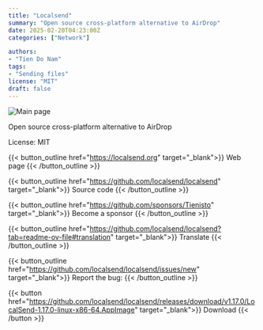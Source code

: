 ```yaml
---
title: "Localsend"
summary: "Open source cross-platform alternative to AirDrop"
date: 2025-02-20T04:23:00Z
categories: ["Network"]

authors:
- "Tien Do Nam"
tags: 
- "Sending files"
license: "MIT"
draft: false
---
```


![Main page](https://localsend.org/img/screenshot-pc.webp)

Open source cross-platform alternative to AirDrop

License: MIT

{{< button_outline href="<https://localsend.org>" target="_blank">}}
Web page
{{< /button_outline >}}  

{{< button_outline href="<https://github.com/localsend/localsend>" target="_blank">}}
Source code
{{< /button_outline >}}  


{{< button_outline href="<https://github.com/sponsors/Tienisto>" target="_blank">}}
Become a sponsor
{{< /button_outline >}}  


{{< button_outline href="<https://github.com/localsend/localsend?tab=readme-ov-file#translation>" target="_blank">}}
Translate
{{< /button_outline >}}  


{{< button_outline href="<https://github.com/localsend/localsend/issues/new>" target="_blank">}}
Report the bug:
{{< /button_outline >}}  


{{< button href="https://github.com/localsend/localsend/releases/download/v1.17.0/LocalSend-1.17.0-linux-x86-64.AppImage" target="_blank">}}
Download
{{< /button >}}  